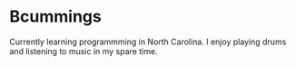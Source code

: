 # Bcummings
Currently learning programmming in North Carolina. I enjoy playing drums and listening to music in my spare time.

